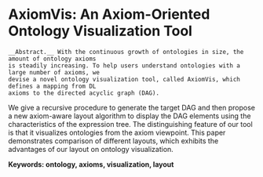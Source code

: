AxiomVis: An Axiom-Oriented Ontology Visualization Tool
=====================================
    __Abstract.__ With the continuous growth of ontologies in size, the amount of ontology axioms  
    is steadily increasing. To help users understand ontologies with a large number of axioms, we  
    devise a novel ontology visualization tool, called AxiomVis, which defines a mapping from DL   
    axioms to the directed acyclic graph (DAG). 
We give a recursive procedure to generate the target DAG and then propose a new axiom-aware layout algorithm 
to display the DAG elements using the characteristics of the expression tree. The distinguishing feature of 
our tool is that it visualizes ontologies from the axiom viewpoint. This paper demonstrates comparison of 
different layouts, which exhibits the advantages of our layout on
ontology visualization.

__Keywords: ontology, axioms, visualization, layout__
